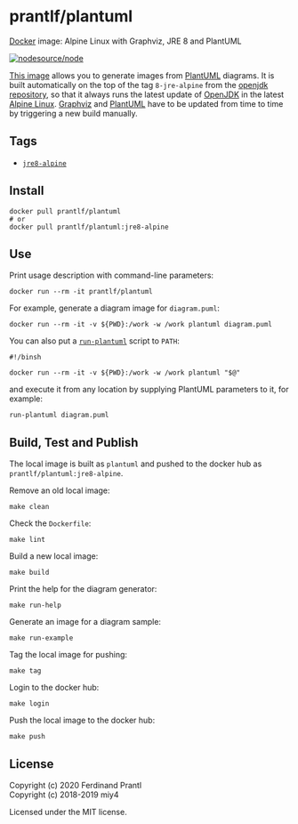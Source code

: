 # prantlf/plantuml

[Docker] image: Alpine Linux with Graphviz, JRE 8 and PlantUML

[![nodesource/node](http://dockeri.co/image/prantlf/plantuml)](https://hub.docker.com/repository/docker/prantlf/plantuml/)

[This image] allows you to generate images from [PlantUML] diagrams. It is built automatically on the top of the tag `8-jre-alpine` from the [openjdk repository], so that it always runs the latest update of [OpenJDK] in the latest [Alpine Linux]. [Graphviz] and [PlantUML] have to be updated from time to time by triggering a new build manually.

## Tags

- [`jre8-alpine`]

## Install

```
docker pull prantlf/plantuml
# or
docker pull prantlf/plantuml:jre8-alpine
```

## Use

Print usage description with command-line parameters:

```
docker run --rm -it prantlf/plantuml
```

For example, generate a diagram image for `diagram.puml`:

```
docker run --rm -it -v ${PWD}:/work -w /work plantuml diagram.puml
```

You can also put a [`run-plantuml`] script to `PATH`:

```
#!/binsh

docker run --rm -it -v ${PWD}:/work -w /work plantuml "$@"
```

and execute it from any location by supplying PlantUML parameters to it, for example:

```
run-plantuml diagram.puml
```

## Build, Test and Publish

The local image is built as `plantuml` and pushed to the docker hub as `prantlf/plantuml:jre8-alpine`.

Remove an old local image:

    make clean

Check the `Dockerfile`:

    make lint

Build a new local image:

    make build

Print the help for the diagram generator:

    make run-help

Generate an image for a diagram sample:

    make run-example

Tag the local image for pushing:

    make tag

Login to the docker hub:

    make login

Push the local image to the docker hub:

    make push

## License

Copyright (c) 2020 Ferdinand Prantl<br>
Copyright (c) 2018-2019 miy4

Licensed under the MIT license.

[Docker]: https://www.docker.com/
[This image]: https://hub.docker.com/repository/docker/prantlf/plantuml
[`jre8-alpine`]: https://hub.docker.com/repository/docker/prantlf/plantuml/tags
[openjdk repository]: https://hub.docker.com/_/openjdk
[OpenJDK]: https://openjdk.java.net/
[Alpine Linux]: https://alpinelinux.org/
[PlantUML]: https://plantuml.com/
[Graphviz]: https://www.graphviz.org/
[`run-plantuml`]: examples/run-plantuml
